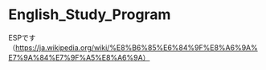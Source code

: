 # English_Study_Program
ESPです（https://ja.wikipedia.org/wiki/%E8%B6%85%E6%84%9F%E8%A6%9A%E7%9A%84%E7%9F%A5%E8%A6%9A）
